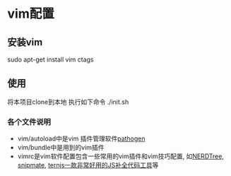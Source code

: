 # vim配置

## 安装vim
sudo apt-get install vim ctags
          
## 使用
将本项目clone到本地
执行如下命令 ./init.sh

### 各个文件说明
* vim/autoload中是vim 插件管理软件[pathogen](https://github.com/tpope/vim-pathogen) 
* vim/bundle中是用到的vim插件
* vimrc是vim软件配置包含一些常用的vim插件和vim技巧配置, 如[NERDTree](https://github.com/scrooloose/nerdtree), [snipmate](https://github.com/garbas/vim-snipmate), [ternjs一款非常好用的JS补全代码工具](https://github.com/ternjs/tern_for_vim)等
